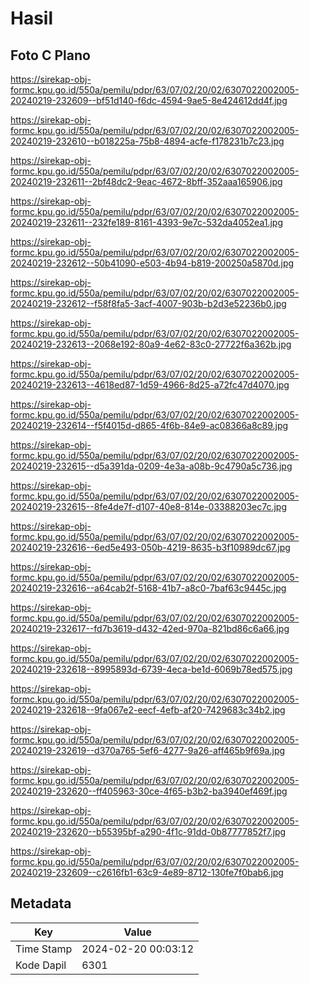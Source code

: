 # Hasil

## Foto C Plano

https://sirekap-obj-formc.kpu.go.id/550a/pemilu/pdpr/63/07/02/20/02/6307022002005-20240219-232609--bf51d140-f6dc-4594-9ae5-8e424612dd4f.jpg

https://sirekap-obj-formc.kpu.go.id/550a/pemilu/pdpr/63/07/02/20/02/6307022002005-20240219-232610--b018225a-75b8-4894-acfe-f178231b7c23.jpg

https://sirekap-obj-formc.kpu.go.id/550a/pemilu/pdpr/63/07/02/20/02/6307022002005-20240219-232611--2bf48dc2-9eac-4672-8bff-352aaa165906.jpg

https://sirekap-obj-formc.kpu.go.id/550a/pemilu/pdpr/63/07/02/20/02/6307022002005-20240219-232611--232fe189-8161-4393-9e7c-532da4052ea1.jpg

https://sirekap-obj-formc.kpu.go.id/550a/pemilu/pdpr/63/07/02/20/02/6307022002005-20240219-232612--50b41090-e503-4b94-b819-200250a5870d.jpg

https://sirekap-obj-formc.kpu.go.id/550a/pemilu/pdpr/63/07/02/20/02/6307022002005-20240219-232612--f58f8fa5-3acf-4007-903b-b2d3e52236b0.jpg

https://sirekap-obj-formc.kpu.go.id/550a/pemilu/pdpr/63/07/02/20/02/6307022002005-20240219-232613--2068e192-80a9-4e62-83c0-27722f6a362b.jpg

https://sirekap-obj-formc.kpu.go.id/550a/pemilu/pdpr/63/07/02/20/02/6307022002005-20240219-232613--4618ed87-1d59-4966-8d25-a72fc47d4070.jpg

https://sirekap-obj-formc.kpu.go.id/550a/pemilu/pdpr/63/07/02/20/02/6307022002005-20240219-232614--f5f4015d-d865-4f6b-84e9-ac08366a8c89.jpg

https://sirekap-obj-formc.kpu.go.id/550a/pemilu/pdpr/63/07/02/20/02/6307022002005-20240219-232615--d5a391da-0209-4e3a-a08b-9c4790a5c736.jpg

https://sirekap-obj-formc.kpu.go.id/550a/pemilu/pdpr/63/07/02/20/02/6307022002005-20240219-232615--8fe4de7f-d107-40e8-814e-03388203ec7c.jpg

https://sirekap-obj-formc.kpu.go.id/550a/pemilu/pdpr/63/07/02/20/02/6307022002005-20240219-232616--6ed5e493-050b-4219-8635-b3f10989dc67.jpg

https://sirekap-obj-formc.kpu.go.id/550a/pemilu/pdpr/63/07/02/20/02/6307022002005-20240219-232616--a64cab2f-5168-41b7-a8c0-7baf63c9445c.jpg

https://sirekap-obj-formc.kpu.go.id/550a/pemilu/pdpr/63/07/02/20/02/6307022002005-20240219-232617--fd7b3619-d432-42ed-970a-821bd86c6a66.jpg

https://sirekap-obj-formc.kpu.go.id/550a/pemilu/pdpr/63/07/02/20/02/6307022002005-20240219-232618--8995893d-6739-4eca-be1d-6069b78ed575.jpg

https://sirekap-obj-formc.kpu.go.id/550a/pemilu/pdpr/63/07/02/20/02/6307022002005-20240219-232618--9fa067e2-eecf-4efb-af20-7429683c34b2.jpg

https://sirekap-obj-formc.kpu.go.id/550a/pemilu/pdpr/63/07/02/20/02/6307022002005-20240219-232619--d370a765-5ef6-4277-9a26-aff465b9f69a.jpg

https://sirekap-obj-formc.kpu.go.id/550a/pemilu/pdpr/63/07/02/20/02/6307022002005-20240219-232620--ff405963-30ce-4f65-b3b2-ba3940ef469f.jpg

https://sirekap-obj-formc.kpu.go.id/550a/pemilu/pdpr/63/07/02/20/02/6307022002005-20240219-232620--b55395bf-a290-4f1c-91dd-0b87777852f7.jpg

https://sirekap-obj-formc.kpu.go.id/550a/pemilu/pdpr/63/07/02/20/02/6307022002005-20240219-232609--c2616fb1-63c9-4e89-8712-130fe7f0bab6.jpg


## Metadata

| Key        | Value               |
| ---------- | ------------------- |
| Time Stamp | 2024-02-20 00:03:12 |
| Kode Dapil | 6301                |



